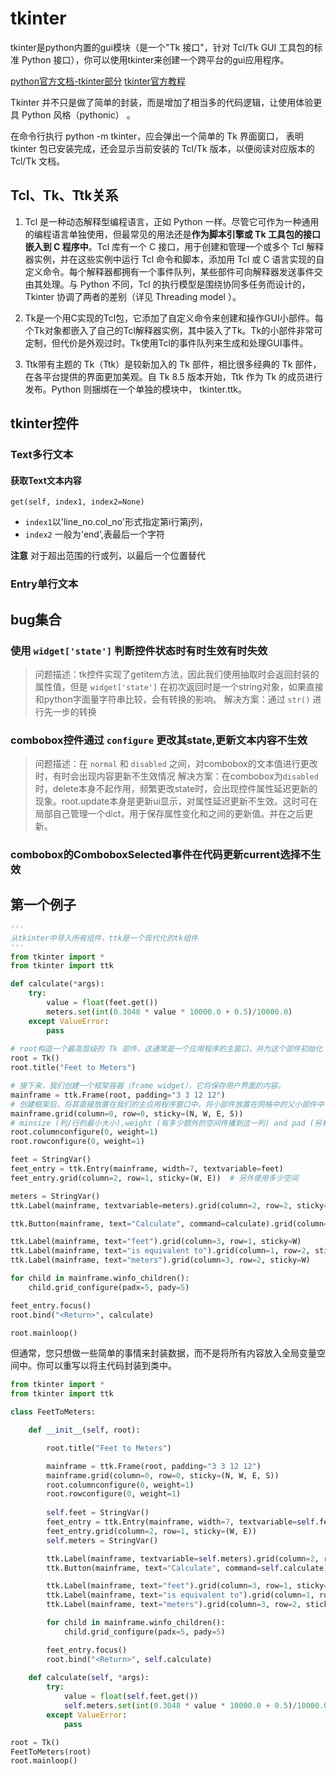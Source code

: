 # tkinter
tkinter是python内置的gui模块（是一个"Tk 接口"，针对 Tcl/Tk GUI 工具包的标准 Python 接口），你可以使用tkinter来创建一个跨平台的gui应用程序。

[python官方文档-tkinter部分](https://www.tkdocs.com/shipman/)
[tkinter官方教程](https://tkdocs.com/tutorial/firstexample.html)

Tkinter 并不只是做了简单的封装，而是增加了相当多的代码逻辑，让使用体验更具 Python 风格（pythonic） 。

在命令行执行 python -m tkinter，应会弹出一个简单的 Tk 界面窗口， 表明 tkinter 包已安装完成，还会显示当前安装的 Tcl/Tk 版本，以便阅读对应版本的 Tcl/Tk 文档。

## Tcl、Tk、Ttk关系

1. Tcl 是一种动态解释型编程语言，正如 Python 一样。尽管它可作为一种通用的编程语言单独使用，但最常见的用法还是**作为脚本引擎或 Tk 工具包的接口嵌入到 C 程序中**。Tcl 库有一个 C 接口，用于创建和管理一个或多个 Tcl 解释器实例，并在这些实例中运行 Tcl 命令和脚本，添加用 Tcl 或 C 语言实现的自定义命令。每个解释器都拥有一个事件队列，某些部件可向解释器发送事件交由其处理。与 Python 不同，Tcl 的执行模型是围绕协同多任务而设计的，Tkinter 协调了两者的差别（详见 Threading model ）。

2. Tk是一个用C实现的Tcl包，它添加了自定义命令来创建和操作GUI小部件。每个Tk对象都嵌入了自己的Tcl解释器实例，其中装入了Tk。Tk的小部件非常可定制，但代价是外观过时。Tk使用Tcl的事件队列来生成和处理GUI事件。

3. Ttk带有主题的 Tk（Ttk）是较新加入的 Tk 部件，相比很多经典的 Tk 部件，在各平台提供的界面更加美观。自 Tk 8.5 版本开始，Ttk 作为 Tk 的成员进行发布。Python 则捆绑在一个单独的模块中， tkinter.ttk。

## tkinter控件

### Text多行文本

#### 获取Text文本内容
`get(self, index1, index2=None)` 
- `index1`以'line_no.col_no'形式指定第i行第j列，
- `index2` 一般为'end',表最后一个字符

**注意** 对于超出范围的行或列，以最后一个位置替代

### Entry单行文本

## bug集合

### 使用 `widget['state']` 判断控件状态时有时生效有时失效
> 问题描述：tk控件实现了getitem方法，因此我们使用抽取时会返回封装的属性值，但是 `widget['state']` 在初次返回时是一个string对象，如果直接和python字面量字符串比较，会有转换的影响。
> 解决方案：通过 `str()` 进行先一步的转换

### combobox控件通过 `configure` 更改其state,更新文本内容不生效
> 问题描述：在 `normal` 和 `disabled` 之间，对combobox的文本值进行更改时，有时会出现内容更新不生效情况
> 解决方案：在combobox为`disabled`时，delete本身不起作用，频繁更改state时，会出现控件属性延迟更新的现象。root.update本身是更新ui显示，对属性延迟更新不生效。这时可在局部自己管理一个dict，用于保存属性变化和之间的更新值。并在之后更新。

### combobox的ComboboxSelected事件在代码更新current选择不生效


## 第一个例子
```python
'''
从tkinter中导入所有组件，ttk是一个现代化的tk组件
'''
from tkinter import *
from tkinter import ttk

def calculate(*args):
    try:
        value = float(feet.get())
        meters.set(int(0.3048 * value * 10000.0 + 0.5)/10000.0)
    except ValueError:
        pass
        
# root构造一个最高层级的 Tk 部件，这通常是一个应用程序的主窗口，并为这个部件初始化 Tcl 解释器。 每个实例都有其各自所关联的 Tcl 解释器。
root = Tk()
root.title("Feet to Meters")

# 接下来，我们创建一个框架容器（frame widget），它将保存用户界面的内容。
mainframe = ttk.Frame(root, padding="3 3 12 12")
# 创建框架后，将其直接放置在我们的主应用程序窗口中。将小部件放置在网格中的父小部件中
mainframe.grid(column=0, row=0, sticky=(N, W, E, S))
# minsize (列/行的最小大小),weight (有多少额外的空间传播到这一列) and pad (另有多少空间).
root.columnconfigure(0, weight=1)
root.rowconfigure(0, weight=1)

feet = StringVar()
feet_entry = ttk.Entry(mainframe, width=7, textvariable=feet)
feet_entry.grid(column=2, row=1, sticky=(W, E))  # 另外使用多少空间

meters = StringVar()
ttk.Label(mainframe, textvariable=meters).grid(column=2, row=2, sticky=(W, E))

ttk.Button(mainframe, text="Calculate", command=calculate).grid(column=3, row=3, sticky=W)

ttk.Label(mainframe, text="feet").grid(column=3, row=1, sticky=W)
ttk.Label(mainframe, text="is equivalent to").grid(column=1, row=2, sticky=E)
ttk.Label(mainframe, text="meters").grid(column=3, row=2, sticky=W)

for child in mainframe.winfo_children(): 
    child.grid_configure(padx=5, pady=5)

feet_entry.focus()
root.bind("<Return>", calculate)

root.mainloop()
```


但通常，您只想做一些简单的事情来封装数据，而不是将所有内容放入全局变量空间中。你可以重写以将主代码封装到类中。

```python
from tkinter import *
from tkinter import ttk

class FeetToMeters:

    def __init__(self, root):

        root.title("Feet to Meters")

        mainframe = ttk.Frame(root, padding="3 3 12 12")
        mainframe.grid(column=0, row=0, sticky=(N, W, E, S))
        root.columnconfigure(0, weight=1)
        root.rowconfigure(0, weight=1)
       
        self.feet = StringVar()
        feet_entry = ttk.Entry(mainframe, width=7, textvariable=self.feet)
        feet_entry.grid(column=2, row=1, sticky=(W, E))
        self.meters = StringVar()

        ttk.Label(mainframe, textvariable=self.meters).grid(column=2, row=2, sticky=(W, E))
        ttk.Button(mainframe, text="Calculate", command=self.calculate).grid(column=3, row=3, sticky=W)

        ttk.Label(mainframe, text="feet").grid(column=3, row=1, sticky=W)
        ttk.Label(mainframe, text="is equivalent to").grid(column=1, row=2, sticky=E)
        ttk.Label(mainframe, text="meters").grid(column=3, row=2, sticky=W)

        for child in mainframe.winfo_children(): 
            child.grid_configure(padx=5, pady=5)

        feet_entry.focus()
        root.bind("<Return>", self.calculate)
        
    def calculate(self, *args):
        try:
            value = float(self.feet.get())
            self.meters.set(int(0.3048 * value * 10000.0 + 0.5)/10000.0)
        except ValueError:
            pass

root = Tk()
FeetToMeters(root)
root.mainloop()
```